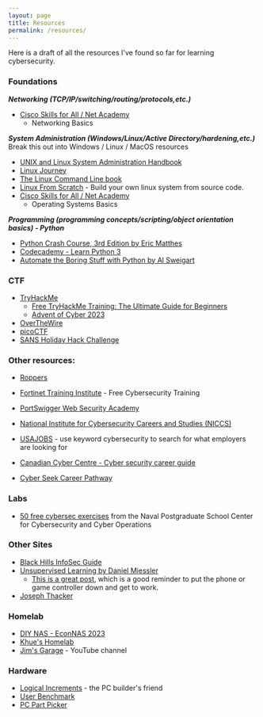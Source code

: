 ```yaml
---
layout: page
title: Resources
permalink: /resources/
---
```


Here is a draft of all the resources I've found so far for learning cybersecurity.

### Foundations
***Networking (TCP/IP/switching/routing/protocols,etc.)***
- [Cisco Skills for All / Net Academy](https://www.netacad.com/)  
    - Networking Basics
    
***System Administration (Windows/Linux/Active Directory/hardening,etc.)***
Break this out into Windows / Linux / MacOS resources
- [UNIX and Linux System Administration Handbook](https://www.admin.com/)
- [Linux Journey](https://linuxjourney.com/)
- [The Linux Command Line book](https://linuxcommand.org/tlcl.php)
- [Linux From Scratch](https://www.linuxfromscratch.org/) - Build your own linux system from source code. 
- [Cisco Skills for All / Net Academy](https://www.netacad.com)
    - Operating Systems Basics

***Programming (programming concepts/scripting/object orientation basics) - Python***
- [Python Crash Course, 3rd Edition by Eric Matthes](https://nostarch.com/python-crash-course-3rd-edition)
- [Codecademy - Learn Python 3](https://www.codecademy.com/learn/learn-python-3)
- [Automate the Boring Stuff with Python by Al Sweigart](https://automatetheboringstuff.com/)

### CTF
- [TryHackMe](https://tryhackme.com/)
    - [Free TryHackMe Training: The Ultimate Guide for Beginners](https://tryhackme.com/r/resources/blog/free_path)
    - [Advent of Cyber 2023](https://tryhackme.com/r/christmas)
- [OverTheWire](https://overthewire.org/wargames/)
- [picoCTF](https://picoctf.org/)
- [SANS Holiday Hack Challenge](https://www.sans.org/mlp/holiday-hack-challenge-2023/)

### Other resources:
- [Roppers](https://www.roppers.org/)
- [Fortinet Training Institute](https://training.fortinet.com/) - Free Cybersecurity Training
- [PortSwigger Web Security Academy](https://portswigger.net/web-security)

- [National Institute for Cybersecurity Careers and Studies (NICCS)](https://niccs.cisa.gov/cybersecurity-career-resources/additional-resources)
- [USAJOBS](https://www.usajobs.gov/) - use keyword cybersecurity to search for what employers are looking for
- [Canadian Cyber Centre - Cyber security career guide](https://www.cyber.gc.ca/en/guidance/cyber-security-career-guide)

- [Cyber Seek Career Pathway](https://www.cyberseek.org/pathway.html)

### Labs
- [50 free cybersec exercises](https://nps.edu/web/c3o/labtainers) from the Naval Postgraduate School Center for Cybersecurity and Cyber Operations

### Other Sites
- [Black Hills InfoSec Guide](https://www.blackhillsinfosec.com/prompt-zine/prompt-issue-infosec-survival-guide-second-volume/)
- [Unsupervised Learning by Daniel Miessler](https://danielmiessler.com/)
    - [This is a great post](https://danielmiessler.com/p/great-bifurcation), which is a good reminder to put the phone or game controller down and get to work.
- [Joseph Thacker](https://josephthacker.com/)

### Homelab
- [DIY NAS - EconNAS 2023](https://blog.briancmoses.com/2023/09/diy-nas-econonas-2023.html)
- [Khue's Homelab](https://homelab.khuedoan.com/)
- [Jim's Garage](https://www.youtube.com/channel/UCUUTdohVElFLSP4NBnlPEwA) - YouTube channel

### Hardware
- [Logical Increments](https://www.logicalincrements.com/) - the PC builder's friend
- [User Benchmark](https://www.userbenchmark.com/)
- [PC Part Picker](https://ca.pcpartpicker.com)

